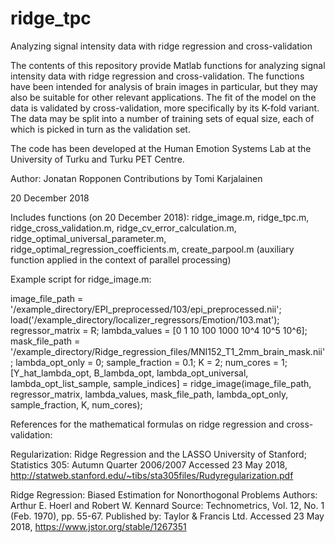 # ridge_tpc
Analyzing signal intensity data with ridge regression and cross-validation

The contents of this repository provide Matlab functions for analyzing signal intensity data with ridge regression and cross-validation. The functions have been intended for analysis of brain images in particular, but they may also be suitable for other relevant applications. The fit of the model on the data is validated by cross-validation, more specifically by its K-fold variant. The data may be split into a number of training sets of equal size, each of which is picked in turn as the validation set. 

The code has been developed at the Human Emotion Systems Lab at the University of Turku and Turku PET Centre.

Author: Jonatan Ropponen
Contributions by Tomi Karjalainen

20 December 2018


Includes functions (on 20 December 2018): ridge_image.m, ridge_tpc.m, ridge_cross_validation.m, ridge_cv_error_calculation.m, ridge_optimal_universal_parameter.m, ridge_optimal_regression_coefficients.m, create_parpool.m (auxiliary function applied in the context of parallel processing)


Example script for ridge_image.m:

image_file_path = '/example_directory/EPI_preprocessed/103/epi_preprocessed.nii';
load('/example_directory/localizer_regressors/Emotion/103.mat');
regressor_matrix = R;
lambda_values = [0 1 10 100 1000 10^4 10^5 10^6];
mask_file_path = '/example_directory/Ridge_regression_files/MNI152_T1_2mm_brain_mask.nii';
lambda_opt_only = 0;
sample_fraction = 0.1;
K = 2;
num_cores = 1;
[Y_hat_lambda_opt, B_lambda_opt, lambda_opt_universal, lambda_opt_list_sample, sample_indices] = ridge_image(image_file_path, regressor_matrix, lambda_values, mask_file_path, lambda_opt_only, sample_fraction, K, num_cores);


References for the mathematical formulas on ridge regression and cross-validation:

Regularization: Ridge Regression and the LASSO
University of Stanford; Statistics 305: Autumn Quarter 2006/2007
Accessed 23 May 2018, <http://statweb.stanford.edu/~tibs/sta305files/Rudyregularization.pdf>

Ridge Regression: Biased Estimation for Nonorthogonal Problems
Authors: Arthur E. Hoerl and Robert W. Kennard
Source: Technometrics, Vol. 12, No. 1 (Feb. 1970), pp. 55-67.
Published by: Taylor & Francis Ltd.
Accessed 23 May 2018, <https://www.jstor.org/stable/1267351>
